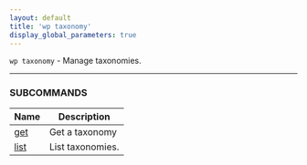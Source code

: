 ```yaml
---
layout: default
title: 'wp taxonomy'
display_global_parameters: true
---
```


`wp taxonomy` - Manage taxonomies.

<hr />





### SUBCOMMANDS

<table>
	<thead>
	<tr>
		<th>Name</th>
		<th>Description</th>
	</tr>
	</thead>
	<tbody>
		<tr>
			<td><a href="/commands/taxonomy/get/">get</a></td>
			<td>Get a taxonomy</td>
		</tr>
		<tr>
			<td><a href="/commands/taxonomy/list/">list</a></td>
			<td>List taxonomies.</td>
		</tr>
	</tbody>
</table>
